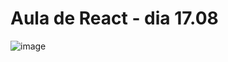 # Aula de React - dia 17.08
![image](https://github.com/user-attachments/assets/6797c39f-119c-4960-8852-6e52d62fe8f8)

